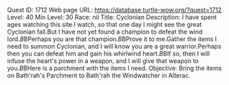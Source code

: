 Quest ID: 1712
Web page URL: https://database.turtle-wow.org/?quest=1712
Level: 40
Min Level: 30
Race: nil
Title: Cyclonian
Description: I have spent ages watching this site.I watch, so that one day I might see the great Cyclonian fall.But I have not yet found a champion to defeat the wind lord.$B$BPerhaps you are that champion.$B$BProve it to me.Gather the items I need to summon Cyclonian, and I will know you are a great warrior.Perhaps then you can defeat him and gain his whirlwind heart.$B$BIf so, then I will infuse the heart's power in a weapon, and I will give that weapon to you.$B$BHere is a parchment with the items I need.
Objective: Bring the items on Bath'rah's Parchment to Bath'rah the Windwatcher in Alterac.
